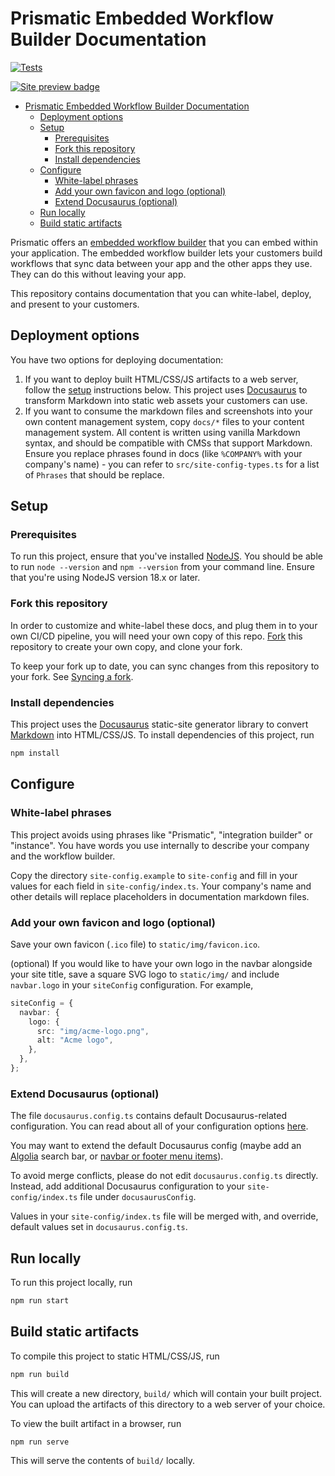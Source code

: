 <!-- TOC updateOnSave:true -->

# Prismatic Embedded Workflow Builder Documentation

[![Tests](https://github.com/prismatic-io/embedded-workflow-builder-docs/actions/workflows/tests.yaml/badge.svg)](https://github.com/prismatic-io/embedded-workflow-builder-docs/actions/workflows/tests.yaml)

[![Site preview badge](https://img.shields.io/badge/Site-Preview-blue)](https://embedded-workflow-builder.netlify.app)

- [Prismatic Embedded Workflow Builder Documentation](#prismatic-embedded-workflow-builder-documentation)
  - [Deployment options](#deployment-options)
  - [Setup](#setup)
    - [Prerequisites](#prerequisites)
    - [Fork this repository](#fork-this-repository)
    - [Install dependencies](#install-dependencies)
  - [Configure](#configure)
    - [White-label phrases](#white-label-phrases)
    - [Add your own favicon and logo (optional)](#add-your-own-favicon-and-logo-optional)
    - [Extend Docusaurus (optional)](#extend-docusaurus-optional)
  - [Run locally](#run-locally)
  - [Build static artifacts](#build-static-artifacts)

Prismatic offers an [embedded workflow builder](https://prismatic.io/docs/embed/workflow-builder/) that you can embed within your application.
The embedded workflow builder lets your customers build workflows that sync data between your app and the other apps they use.
They can do this without leaving your app.

This repository contains documentation that you can white-label, deploy, and present to your customers.

## Deployment options

You have two options for deploying documentation:

1. If you want to deploy built HTML/CSS/JS artifacts to a web server, follow the [setup](#setup) instructions below. This project uses [Docusaurus](https://docusaurus.io/docs/) to transform Markdown into static web assets your customers can use.
2. If you want to consume the markdown files and screenshots into your own content management system, copy `docs/*` files to your content management system. All content is written using vanilla Markdown syntax, and should be compatible with CMSs that support Markdown. Ensure you replace phrases found in docs (like `%COMPANY%` with your company's name) - you can refer to `src/site-config-types.ts` for a list of `Phrases` that should be replace.

## Setup

### Prerequisites

To run this project, ensure that you've installed [NodeJS](https://nodejs.org/en). You should be able to run `node --version` and `npm --version` from your command line.
Ensure that you're using NodeJS version 18.x or later.

### Fork this repository

In order to customize and white-label these docs, and plug them in to your own CI/CD pipeline, you will need your own copy of this repo.
[Fork](https://github.com/prismatic-io/embedded-workflow-builder-docs/fork) this repository to create your own copy, and clone your fork.

To keep your fork up to date, you can sync changes from this repository to your fork.
See [Syncing a fork](https://docs.github.com/en/pull-requests/collaborating-with-pull-requests/working-with-forks/syncing-a-fork).

### Install dependencies

This project uses the [Docusaurus](https://docusaurus.io/) static-site generator library to convert [Markdown](https://www.markdownguide.org/) into HTML/CSS/JS.
To install dependencies of this project, run

```bash
npm install
```

## Configure

### White-label phrases

This project avoids using phrases like "Prismatic", "integration builder" or "instance".
You have words you use internally to describe your company and the workflow builder.

Copy the directory `site-config.example` to `site-config` and fill in your values for each field in `site-config/index.ts`.
Your company's name and other details will replace placeholders in documentation markdown files.

### Add your own favicon and logo (optional)

Save your own favicon (`.ico` file) to `static/img/favicon.ico`.

(optional) If you would like to have your own logo in the navbar alongside your site title, save a square SVG logo to `static/img/` and include `navbar.logo` in your `siteConfig` configuration.
For example,

```typescript
siteConfig = {
  navbar: {
    logo: {
      src: "img/acme-logo.png",
      alt: "Acme logo",
    },
  },
};
```

### Extend Docusaurus (optional)

The file `docusaurus.config.ts` contains default Docusaurus-related configuration.
You can read about all of your configuration options [here](https://docusaurus.io/docs/api/docusaurus-config).

You may want to extend the default Docusaurus config (maybe add an [Algolia](https://docusaurus.io/docs/search#using-algolia-docsearch) search bar, or [navbar or footer menu items](https://docusaurus.io/docs/api/docusaurus-config#themeConfig)).

To avoid merge conflicts, please do not edit `docusaurus.config.ts` directly.
Instead, add additional Docusaurus configuration to your `site-config/index.ts` file under `docusaurusConfig`.

Values in your `site-config/index.ts` file will be merged with, and override, default values set in `docusaurus.config.ts`.

## Run locally

To run this project locally, run

```bash
npm run start
```

## Build static artifacts

To compile this project to static HTML/CSS/JS, run

```bash
npm run build
```

This will create a new directory, `build/` which will contain your built project.
You can upload the artifacts of this directory to a web server of your choice.

To view the built artifact in a browser, run

```bash
npm run serve
```

This will serve the contents of `build/` locally.
